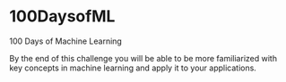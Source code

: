 # 100DaysofML
100 Days of Machine Learning

By the end of this challenge you will be able to be more familiarized with key concepts in machine learning and apply it to 
your applications.
